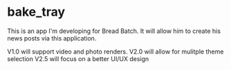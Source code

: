 # bake_tray

This is an app I'm developing for Bread Batch. It will allow him to create his news posts via this application.  

V1.0 will support video and photo renders.
V2.0 will allow for mulitple theme selection
V2.5 will focus on a better UI/UX design
